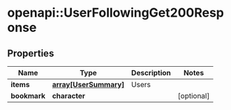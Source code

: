# openapi::UserFollowingGet200Response


## Properties
Name | Type | Description | Notes
------------ | ------------- | ------------- | -------------
**items** | [**array[UserSummary]**](UserSummary.md) | Users | 
**bookmark** | **character** |  | [optional] 


